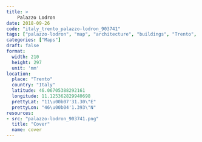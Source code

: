 ```yaml
---
title: > 
    Palazzo Lodron
date: 2018-09-26
code: "italy_trento_palazzo-lodron_903741"
tags: ["palazzo-lodron", "map", "architecture", "buildings", "Trento", "Italy"]
categories: ["Maps"]
draft: false
format:
  width: 210
  height: 297
  unit: 'mm'
location:
  place: "Trento"
  country: "Italy"
  latitude: 46.06705388292161
  longitude: 11.125362829940698
  prettyLat: "11\u00b07'31.30\"E"
  prettyLon: "46\u00b04'1.393\"N"
resources:
- src: "palazzo-lodron_903741.png"
  title: "Cover"
  name: cover
---
```


